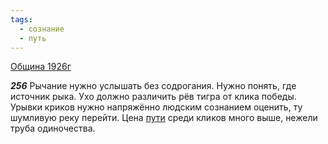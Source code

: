 ```yaml
---
tags:
  - сознание
  - путь
---
```


[Община 1926г](https://127.0.0.1:4002/agni/1926)

___256___
Рычание нужно услышать без содрогания. Нужно понять, где источник рыка. Ухо должно различить рёв тигра от клика победы. Урывки криков нужно напряжённо людским сознанием оценить, ту шумливую реку перейти. Цена [пути](../../../tags/#путь) среди кликов много выше, нежели труба одиночества.   

